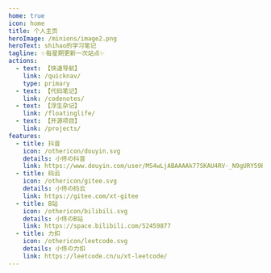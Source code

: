 ```yaml
---
home: true
icon: home
title: 个人主页
heroImage: /minions/image2.png
heroText: shihao的学习笔记
tagline: ✨每星期更新一次站点✨
actions:
  - text: 【快速导航】
    link: /quicknav/
    type: primary
  - text: 【代码笔记】
    link: /codenotes/
  - text: 【浮生杂记】
    link: /floatinglife/
  - text: 【开源项目】
    link: /projects/
features:
  - title: 抖音
    icon: /othericon/douyin.svg
    details: 小佟の抖音
    link: https://www.douyin.com/user/MS4wLjABAAAAk77SKAU4RV-_N9gURY59Bbbg82Wlbw7QQVftHhMdRPM
  - title: 码云
    icon: /othericon/gitee.svg
    details: 小佟の码云
    link: https://gitee.com/xt-gitee
  - title: B站
    icon: /othericon/bilibili.svg
    details: 小佟のB站
    link: https://space.bilibili.com/52459877
  - title: 力扣
    icon: /othericon/leetcode.svg
    details: 小佟の力扣
    link: https://leetcode.cn/u/xt-leetcode/
---
```


